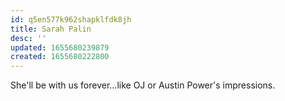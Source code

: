 ```yaml
---
id: q5en577k962shapklfdk8jh
title: Sarah Palin
desc: ''
updated: 1655680239879
created: 1655680222800
---
```


She'll be with us forever...like OJ or Austin Power's impressions.
